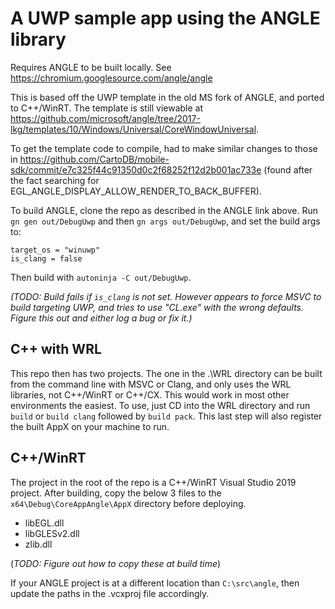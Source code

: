 # A UWP sample app using the ANGLE library

Requires ANGLE to be built locally. See <https://chromium.googlesource.com/angle/angle>

This is based off the UWP template in the old MS fork of ANGLE, and ported to C++/WinRT.
The template is still viewable at <https://github.com/microsoft/angle/tree/2017-lkg/templates/10/Windows/Universal/CoreWindowUniversal>.

To get the template code to compile, had to make similar changes to those in
<https://github.com/CartoDB/mobile-sdk/commit/e7c325f44c91350d0c2f68252f12d2b001ac733e>
(found after the fact searching for EGL_ANGLE_DISPLAY_ALLOW_RENDER_TO_BACK_BUFFER).

To build ANGLE, clone the repo as described in the ANGLE link above. Run `gn gen out/DebugUwp`
and then `gn args out/DebugUwp`, and set the build args to:

```text
target_os = "winuwp"
is_clang = false
```

Then build with `autoninja -C out/DebugUwp`.

_(TODO: Build fails if `is_clang` is not set. However appears to force MSVC to build
targeting UWP, and tries to use "CL.exe" with the wrong defaults. Figure this out
and either log a bug or fix it.)_

## C++ with WRL
This repo then has two projects. The one in the .\WRL directory can be built from
the command line with MSVC or Clang, and only uses the WRL libraries, not C++/WinRT
or C++/CX. This would work in most other environments the easiest. To use, just
CD into the WRL directory and run `build` or `build clang` followed by `build pack`.
This last step will also register the built AppX on your machine to run.

## C++/WinRT
The project in the root of the repo is a C++/WinRT Visual Studio 2019 project. After
building, copy the below 3 files to the `x64\Debug\CoreAppAngle\AppX` directory before deploying.

- libEGL.dll
- libGLESv2.dll
- zlib.dll

(_TODO: Figure out how to copy these at build time_)

If your ANGLE project is at a different location than `C:\src\angle`, then update
the paths in the .vcxproj file accordingly.
